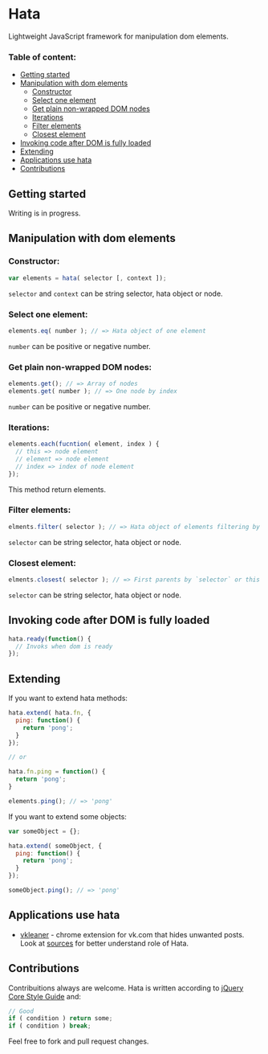 # Hata

Lightweight JavaScript framework for manipulation dom elements.

### Table of content:
* [Getting started](#getting-started)
* [Manipulation with dom elements](#manipulation-with-dom-elements)
  * [Constructor](#constructor)
  * [Select one element](#select-one-element)
  * [Get plain non-wrapped DOM nodes](#get-plain-non-wrapped-dom-nodes)
  * [Iterations](#iterations)
  * [Filter elements](#filter-elements)
  * [Closest element](#closest-element)
* [Invoking code after DOM is fully loaded](#invoking-code-after-dom-is-fully-loaded)
* [Extending](#extending)
* [Applications use hata](#applications-use-hata)
* [Contributions](#contributions)

## Getting started

Writing is in progress.

## Manipulation with dom elements

### Constructor:
```js
var elements = hata( selector [, context ]);
```

`selector` and `context` can be string selector, hata object or node.

### Select one element:
```js
elements.eq( number ); // => Hata object of one element
```
`number` can be positive or negative number.


### Get plain non-wrapped DOM nodes:
```js
elements.get(); // => Array of nodes
elements.get( number ); // => One node by index
```
`number` can be positive or negative number.

### Iterations:
```js
elements.each(fucntion( element, index ) {
  // this => node element
  // element => node element
  // index => index of node element
});
```
This method return elements.

### Filter elements:
```js
elments.filter( selector ); // => Hata object of elements filtering by `selector`
```
`selector` can be string selector, hata object or node.

### Closest element:
```js
elments.closest( selector ); // => First parents by `selector` or this elements if it is `selector`
```
`selector` can be string selector, hata object or node.

## Invoking code after DOM is fully loaded
```js
hata.ready(function() {
  // Invoks when dom is ready
});
```

## Extending
If you want to extend hata methods:
```js
hata.extend( hata.fn, {
  ping: function() {
    return 'pong';
  }
});

// or

hata.fn.ping = function() {
  return 'pong';
}

elements.ping(); // => 'pong'
```

If you want to extend some objects:
```js
var someObject = {};

hata.extend( someObject, {
  ping: function() {
    return 'pong';
  }
});

someObject.ping(); // => 'pong'
```

## Applications use hata

* [vkleaner](http://vkleaner.losky.net) - chrome extension for vk.com that hides unwanted posts. Look at [sources](https://github.com/EvgenyZhlobo/vkleaner/tree/master/js) for better understand role of Hata.

## Contributions

Contribuitions always are welcome. Hata is written according to [jQuery Core Style Guide](http://docs.jquery.com/JQuery_Core_Style_Guidelines) and:
```js
// Good
if ( condition ) return some;
if ( condition ) break;
```
Feel free to fork and pull request changes.
